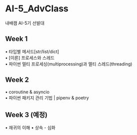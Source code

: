 # AI-5_AdvClass
내배캠 AI-5기 선발대

## Week 1
• 타입별 메서드[str/list/dict]  
• [이론] 프로세스와 스레드  
• 파이썬 멀티 프로세싱(multiprocessing)과 멀티 스레드(threading)  

## Week 2 
• coroutine & asyncio  
• 파이썬 패키지 관리 기법 | pipenv & poetry
## Week 3 (예정)
• 재귀의 이해
• 상속 - 심화
